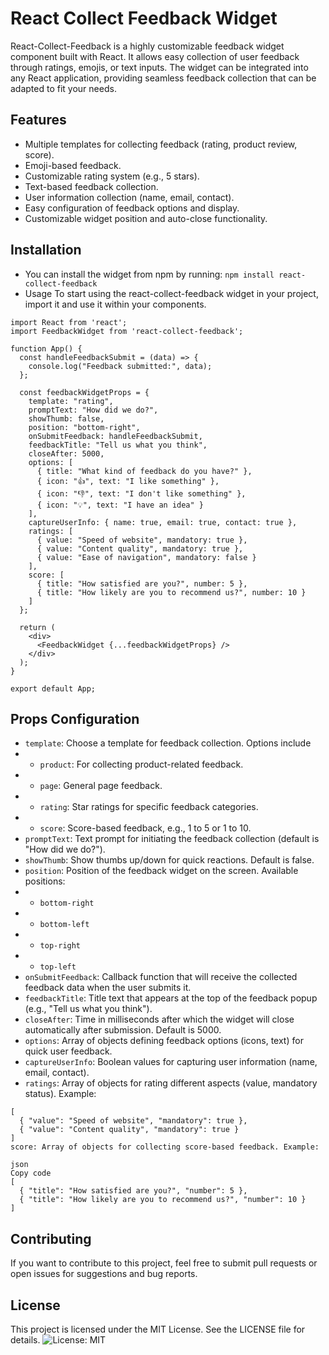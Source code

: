 # React Collect Feedback Widget
React-Collect-Feedback is a highly customizable feedback widget component built with React. It allows easy collection of user feedback through ratings, emojis, or text inputs. The widget can be integrated into any React application, providing seamless feedback collection that can be adapted to fit your needs.

## Features
- Multiple templates for collecting feedback (rating, product review, score).
- Emoji-based feedback.
- Customizable rating system (e.g., 5 stars).
- Text-based feedback collection.
- User information collection (name, email, contact).
- Easy configuration of feedback options and display.
- Customizable widget position and auto-close functionality.

## Installation
- You can install the widget from npm by running:
```npm install react-collect-feedback```
- Usage
To start using the react-collect-feedback widget in your project, import it and use it within your components.

```
import React from 'react';
import FeedbackWidget from 'react-collect-feedback';

function App() {
  const handleFeedbackSubmit = (data) => {
    console.log("Feedback submitted:", data);
  };

  const feedbackWidgetProps = {
    template: "rating",
    promptText: "How did we do?",
    showThumb: false,
    position: "bottom-right",
    onSubmitFeedback: handleFeedbackSubmit,
    feedbackTitle: "Tell us what you think",
    closeAfter: 5000,
    options: [
      { title: "What kind of feedback do you have?" },
      { icon: "👍", text: "I like something" },
      { icon: "👎", text: "I don't like something" },
      { icon: "💡", text: "I have an idea" }
    ],
    captureUserInfo: { name: true, email: true, contact: true },
    ratings: [
      { value: "Speed of website", mandatory: true },
      { value: "Content quality", mandatory: true },
      { value: "Ease of navigation", mandatory: false }
    ],
    score: [
      { title: "How satisfied are you?", number: 5 },
      { title: "How likely are you to recommend us?", number: 10 }
    ]
  };

  return (
    <div>
      <FeedbackWidget {...feedbackWidgetProps} />
    </div>
  );
}

export default App;
```

## Props Configuration
- ```template```: Choose a template for feedback collection. Options include
- - ```product```: For collecting product-related feedback.
- - ```page```: General page feedback.
- - ```rating```: Star ratings for specific feedback categories.
- - ```score```: Score-based feedback, e.g., 1 to 5 or 1 to 10.
- ```promptText```: Text prompt for initiating the feedback collection (default is "How did we do?").
- ```showThumb```: Show thumbs up/down for quick reactions. Default is false.
- ```position```: Position of the feedback widget on the screen. Available positions:
- - ```bottom-right```
- - ```bottom-left```
- - ```top-right```
- - ```top-left```
- ```onSubmitFeedback```: Callback function that will receive the collected feedback data when the user submits it.
- ```feedbackTitle```: Title text that appears at the top of the feedback popup (e.g., "Tell us what you think").
- ```closeAfter```: Time in milliseconds after which the widget will close automatically after submission. Default is 5000.
- ```options```: Array of objects defining feedback options (icons, text) for quick user feedback.
- ```captureUserInfo```: Boolean values for capturing user information (name, email, contact).
- ```ratings```: Array of objects for rating different aspects (value, mandatory status). Example:

```
[
  { "value": "Speed of website", "mandatory": true },
  { "value": "Content quality", "mandatory": true }
]
score: Array of objects for collecting score-based feedback. Example:

json
Copy code
[
  { "title": "How satisfied are you?", "number": 5 },
  { "title": "How likely are you to recommend us?", "number": 10 }
]
```

## Contributing
If you want to contribute to this project, feel free to submit pull requests or open issues for suggestions and bug reports.

## License
This project is licensed under the MIT License. See the LICENSE file for details.
![License: MIT](https://img.shields.io/badge/License-MIT-yellow.svg)

